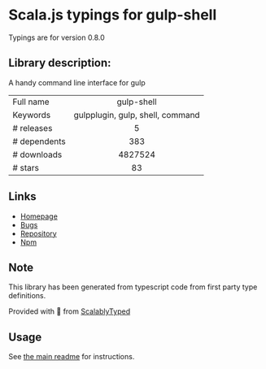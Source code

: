 
# Scala.js typings for gulp-shell

Typings are for version 0.8.0

## Library description:
A handy command line interface for gulp

|                    |                 |
| ------------------ | :-------------: |
| Full name          | gulp-shell |
| Keywords           | gulpplugin, gulp, shell, command |
| # releases         | 5 |
| # dependents       | 383 |
| # downloads        | 4827524 |
| # stars            | 83 |

## Links
- [Homepage](https://github.com/sun-zheng-an/gulp-shell)
- [Bugs](https://github.com/sun-zheng-an/gulp-shell/issues)
- [Repository](https://github.com/sun-zheng-an/gulp-shell)
- [Npm](https://www.npmjs.com/package/gulp-shell)
    


## Note
This library has been generated from typescript code from first party type definitions.

Provided with :purple_heart: from [ScalablyTyped](https://github.com/oyvindberg/ScalablyTyped)

## Usage
See [the main readme](../../readme.md) for instructions.



